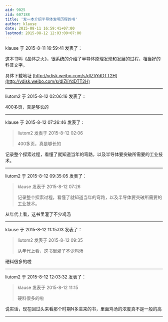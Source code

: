```yaml
---
aid: 9025
zid: 607188
title: '发一本介绍半导体发明历程的书'
author: klause
date: 2015-08-11 16:59:41+07:00
lastmod: 2015-08-12 12:03:00+07:00
---
```


klause 于 2015-8-11 16:59:41 发表了：

这本书叫《晶体之火》，很系统的介绍了半导体原理发现和发展的过程，相当好的科普文字。

具体下载地址 [http://vdisk.weibo.com/s/dIZIiYdDTT2H](http://vdisk.weibo.com/s/dIZIiYdDTT2H)

---------

liutom2 于 2015-8-12 02:06:16 发表了：

400多页，真是够长的

---------

klause 于 2015-8-12 07:26:46 发表了：

> liutom2 发表于 2015-8-12 02:06
> 
> 400多页，真是够长的



记录整个探索过程，看懂了就知道当年的弯路，以及半导体要突破所需要的工业技术。

---------

liutom2 于 2015-8-12 09:35:05 发表了：

> klause 发表于 2015-8-12 07:26
> 
> 记录整个探索过程，看懂了就知道当年的弯路，以及半导体要突破所需要的工业技术。



从年代上看，这书里灌了不少鸡汤

---------

klause 于 2015-8-12 11:15:03 发表了：

> liutom2 发表于 2015-8-12 09:35
> 
> 从年代上看，这书里灌了不少鸡汤



硬料很多的啦

---------

liutom2 于 2015-8-12 12:03:32 发表了：

> klause 发表于 2015-8-12 11:15
> 
> 硬料很多的啦



说实话，现在回过头来看那个时期N多进来的书，里面鸡汤的浓度真不是一般的高

---------

